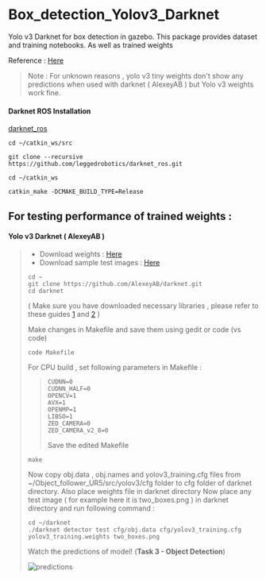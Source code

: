 # Box_detection_Yolov3_Darknet
Yolo v3 Darknet for box detection in gazebo. This package provides dataset and training notebooks. As well as trained weights

Reference : [Here](https://annacsmedeiros.medium.com/from-yolo-annotation-to-using-the-weights-with-darknet-ros-2ac0f707dcdb)

> Note : For unknown reasons , yolo v3 tiny weights don't show any predictions when used with darknet ( AlexeyAB ) but Yolo v3 weights work fine.

#### Darknet ROS Installation 
[darknet_ros](https://github.com/leggedrobotics/darknet_ros)
```
cd ~/catkin_ws/src
```
```
git clone --recursive https://github.com/leggedrobotics/darknet_ros.git
```
```
cd ~/catkin_ws
```
```
catkin_make -DCMAKE_BUILD_TYPE=Release
```
## For testing performance of trained weights :


#### Yolo v3 Darknet ( AlexeyAB )
> * Download weights : [Here](https://drive.google.com/file/d/1-JaJxkmwgdYWnXGxo036-e2FO-l3whGm/view?usp=sharing)
> * Download sample test images : [Here](https://drive.google.com/drive/folders/1HZXlCgzpd6g3R5YdNYnkyR-7H3vZwI0P?usp=sharing)
> 
> ```
> cd ~
> git clone https://github.com/AlexeyAB/darknet.git
> cd darknet
> ```
> ( Make sure you have downloaded necessary libraries , please refer to these guides [1](https://robocademy.com/2020/05/01/a-gentle-introduction-to-yolo-v4-for-object-detection-in-ubuntu-20-04/) and [2](https://medium.com/geekculture/yolov4-darknet-installation-and-usage-on-your-system-windows-linux-8dec2cea6e81#a59a) )
>
> Make changes in Makefile and save them using gedit or code (vs code)
> ```
> code Makefile
> ```
> For CPU build , set following parameters in Makefile :
>> ```GPU=0
>> CUDNN=0
>> CUDNN_HALF=0
>> OPENCV=1
>> AVX=1
>> OPENMP=1
>> LIBSO=1  
>> ZED_CAMERA=0
>> ZED_CAMERA_v2_8=0
>> ```
>> Save the edited Makefile
> ```
> make
> ```
> Now copy obj.data , obj.names and yolov3_training.cfg files from ~/Object_follower_UR5/src/yolov3/cfg folder to cfg folder of darknet directory. Also place weights file in darknet directory
> Now place any test image ( for example here it is two_boxes.png ) in darknet directory and run following command :
> ```
> cd ~/darknet
> ./darknet detector test cfg/obj.data cfg/yolov3_training.cfg yolov3_training.weights two_boxes.png
> ```
> Watch the predictions of model! (**Task 3 - Object Detection**)
> 
> ![predictions](https://github.com/Vamsi-IITI/Box_detection_Yolov3_Darknet/assets/92263050/f87f62f0-8270-41fc-8582-8a28dbb7a4c8)

